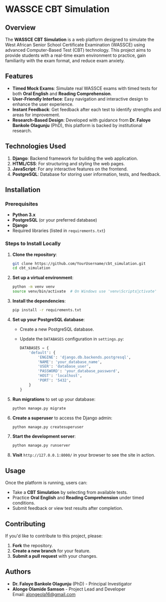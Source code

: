 
# WASSCE CBT Simulation

## Overview

The **WASSCE CBT Simulation** is a web platform designed to simulate the West African Senior School Certificate Examination (WASSCE) using advanced Computer-Based Test (CBT) technology. This project aims to provide students with a real-time exam environment to practice, gain familiarity with the exam format, and reduce exam anxiety.

## Features

- **Timed Mock Exams**: Simulate real WASSCE exams with timed tests for both **Oral English** and **Reading Comprehension**.
- **User-Friendly Interface**: Easy navigation and interactive design to enhance the user experience.
- **Instant Feedback**: Get feedback after each test to identify strengths and areas for improvement.
- **Research-Based Design**: Developed with guidance from **Dr. Faloye Bankole Olagunju** (PhD), this platform is backed by institutional research.

## Technologies Used

1. **Django**: Backend framework for building the web application.
2. **HTML/CSS**: For structuring and styling the web pages.
3. **JavaScript**: For any interactive features on the frontend.
4. **PostgreSQL**: Database for storing user information, tests, and feedback.

## Installation

### Prerequisites

- **Python 3.x**
- **PostgreSQL** (or your preferred database)
- **Django**
- Required libraries (listed in `requirements.txt`)

### Steps to Install Locally

1. **Clone the repository**:

   ```bash
   git clone https://github.com/YourUsername/cbt_simulation.git
   cd cbt_simulation
   ```

2. **Set up a virtual environment**:

   ```bash
   python -m venv venv
   source venv/bin/activate  # On Windows use 'venv\Scriptsctivate'
   ```

3. **Install the dependencies**:

   ```bash
   pip install -r requirements.txt
   ```

4. **Set up your PostgreSQL database**:

   - Create a new PostgreSQL database.
   - Update the `DATABASES` configuration in `settings.py`:

     ```python
     DATABASES = {
         'default': {
             'ENGINE': 'django.db.backends.postgresql',
             'NAME': 'your_database_name',
             'USER': 'database_user',
             'PASSWORD': 'your_database_password',
             'HOST': 'localhost',
             'PORT': '5432',
         }
     }
     ```

5. **Run migrations** to set up your database:

   ```bash
   python manage.py migrate
   ```

6. **Create a superuser** to access the Django admin:

   ```bash
   python manage.py createsuperuser
   ```

7. **Start the development server**:

   ```bash
   python manage.py runserver
   ```

8. **Visit** `http://127.0.0.1:8000/` in your browser to see the site in action.

## Usage

Once the platform is running, users can:

- Take a **CBT Simulation** by selecting from available tests.
- Practice **Oral English** and **Reading Comprehension** under timed conditions.
- Submit feedback or view test results after completion.

## Contributing

If you'd like to contribute to this project, please:

1. **Fork** the repository.
2. **Create a new branch** for your feature.
3. **Submit a pull request** with your changes.

## Authors

- **Dr. Faloye Bankole Olagunju** (PhD) - Principal Investigator
- **Alonge Olamide Samson** - Project Lead and Developer  
  Email: [alongeola16@gmail.com](mailto:alongeola16@gmail.com)
